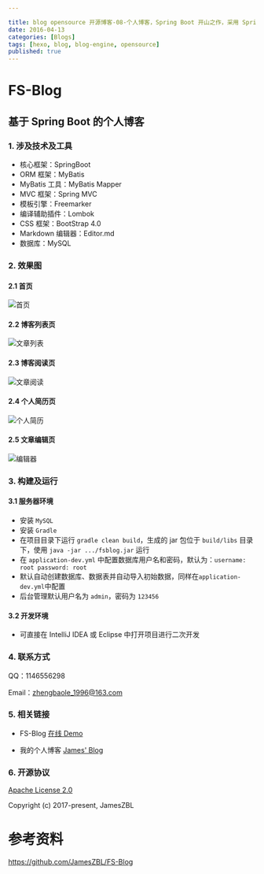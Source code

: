 ```yaml
---

title: blog opensource 开源博客-08-个人博客，Spring Boot 开山之作，采用 Spring Boot + MyBatis，前端 Bootstrap + LayUI，支持程序员非常青睐的轻量化的 Markdown 编辑器 Editor.md，支持标签分类检索
date: 2016-04-13
categories: [Blogs]
tags: [hexo, blog, blog-engine, opensource]
published: true
---
```


# FS-Blog

## 基于 Spring Boot 的个人博客

### 1. 涉及技术及工具

- 核心框架：SpringBoot
- ORM 框架：MyBatis
- MyBatis 工具：MyBatis Mapper 
- MVC 框架：Spring MVC
- 模板引擎：Freemarker
- 编译辅助插件：Lombok
- CSS 框架：BootStrap 4.0
- Markdown 编辑器：Editor.md
- 数据库：MySQL


### 2. 效果图


#### 2.1 首页
![首页](https://github.com/JamesZBL/FS-Blog/raw/master/screenshots/home.png?raw=true)

#### 2.2 博客列表页
![文章列表](https://github.com/JamesZBL/FS-Blog/raw/master/screenshots/posts.png?raw=true)


#### 2.3 博客阅读页
![文章阅读](https://github.com/JamesZBL/FS-Blog/raw/master/screenshots/blog.png?raw=true)


#### 2.4 个人简历页
![个人简历](https://github.com/JamesZBL/FS-Blog/raw/master/screenshots/resume.png?raw=true)


#### 2.5 文章编辑页
![编辑器](https://github.com/JamesZBL/FS-Blog/raw/master/screenshots/editor.png?raw=true)


### 3. 构建及运行

#### 3.1 服务器环境

- 安装 ``MySQL``
- 安装 ``Gradle``
- 在项目目录下运行 ``gradle clean build``，生成的 jar 包位于 ``build/libs`` 目录下，使用 ``java -jar .../fsblog.jar`` 运行
- 在 ``application-dev.yml`` 中配置数据库用户名和密码，默认为：``username: root password: root``
- 默认自动创建数据库、数据表并自动导入初始数据，同样在``application-dev.yml``中配置
- 后台管理默认用户名为 ``admin``，密码为 ``123456``

#### 3.2 开发环境

- 可直接在 IntelliJ IDEA 或 Eclipse 中打开项目进行二次开发

### 4. 联系方式

QQ：1146556298

Email：zhengbaole_1996@163.com


### 5. 相关链接

- FS-Blog [在线 Demo](http://fsblog.letec.top)

- 我的个人博客 [James' Blog](http://james.letec.top)

### 6. 开源协议

[Apache License 2.0](http://apache.org/licenses/LICENSE-2.0.html)

Copyright (c) 2017-present, JamesZBL

# 参考资料

https://github.com/JamesZBL/FS-Blog

